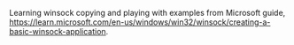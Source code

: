 Learning winsock copying and playing with examples from Microsoft guide, https://learn.microsoft.com/en-us/windows/win32/winsock/creating-a-basic-winsock-application.
